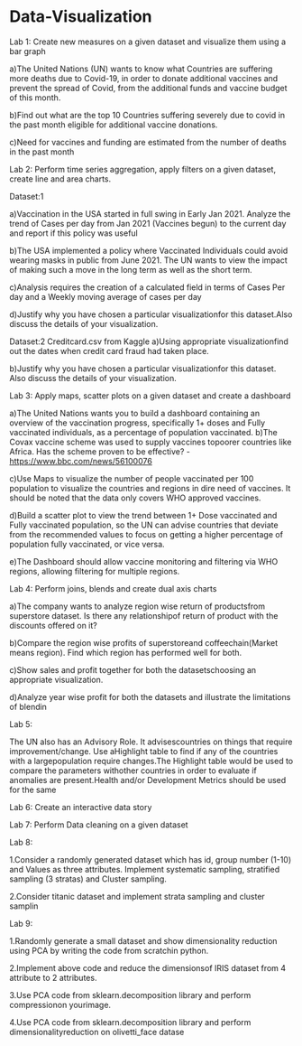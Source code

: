 # Data-Visualization
Lab 1: Create new measures on a given dataset and visualize them using a bar graph

a)The United Nations (UN) wants to know what Countries are suffering more deaths due to Covid-19, in order to donate additional vaccines and prevent the spread of Covid, from the additional funds and vaccine budget of this month.

b)Find out what are the top 10 Countries suffering severely due to covid in the past month eligible for additional vaccine donations.

c)Need for vaccines and funding are estimated from the number of deaths in the past month

Lab 2: Perform time series aggregation, apply filters on a given dataset, create line and area charts.

Dataset:1

a)Vaccination in the USA started in full swing in Early Jan 2021. Analyze the trend of Cases per day from Jan 2021 (Vaccines begun) to the current day and report if this policy was useful

b)The USA implemented a policy where Vaccinated Individuals could avoid wearing masks in public from June 2021. The UN wants to view the impact of making such a move in the long term as well as the short term. 

c)Analysis requires the creation of a calculated field in terms of Cases Per day and a Weekly moving average of cases per day

d)Justify why you have chosen a particular visualizationfor this dataset.Also discuss the details of your visualization.

Dataset:2 Creditcard.csv from Kaggle
a)Using appropriate visualizationfind out the dates when credit card fraud had taken place.

b)Justify why you have chosen a particular visualizationfor this dataset. Also discuss the details of your visualization.

Lab 3: Apply maps, scatter plots on a given dataset and create a dashboard

a)The United Nations wants you to build a dashboard containing an overview of the vaccination progress, specifically 1+ doses and Fully vaccinated individuals, as a percentage of population vaccinated. 
b)The Covax vaccine scheme was used to supply vaccines topoorer countries like Africa. Has the scheme proven to be effective? -https://www.bbc.com/news/56100076

c)Use Maps to visualize the number of people vaccinated per 100 population to visualize the countries and regions in dire need of vaccines. It should be noted that the data only covers WHO approved vaccines.

d)Build a scatter plot to view the trend between 1+ Dose vaccinated and Fully vaccinated population, so the UN can advise countries that deviate from the recommended values to focus on getting a higher percentage of population fully vaccinated, or vice versa. 

e)The Dashboard should allow vaccine monitoring and filtering via WHO regions, allowing filtering for multiple regions.

Lab 4: Perform joins, blends and create dual axis charts

a)The company wants to analyze region wise return of productsfrom superstore dataset. Is there any relationshipof return of product with the discounts offered on it?

 b)Compare the region wise profits of superstoreand coffeechain(Market means region). Find which region has performed well for both. 

c)Show sales and profit together for both the datasetschoosing an appropriate visualization.

 d)Analyze year wise profit for both the datasets and illustrate the limitations of blendin

Lab 5:

The UN also has an Advisory Role. It advisescountries on things that require improvement/change. Use aHighlight table to find if any of the countries with a largepopulation require changes.The Highlight table would be used to compare the parameters withother countries in order to evaluate if anomalies are present.Health and/or Development Metrics should be used for the same

Lab 6: Create an interactive data story

Lab 7:  Perform Data cleaning on a given dataset

Lab 8: 

1.Consider a randomly generated dataset which has id, group number (1-10) and Values as three attributes. Implement systematic sampling, stratified sampling (3 stratas) and Cluster sampling.

2.Consider titanic dataset and implement strata sampling and cluster samplin

Lab 9:

1.Randomly generate a small dataset and show dimensionality reduction using PCA by writing the code from scratchin python.

2.Implement above code and reduce the dimensionsof IRIS dataset from 4 attribute to 2 attributes.

3.Use PCA code from sklearn.decomposition library and perform compressionon yourimage.

4.Use PCA code from sklearn.decomposition library and perform dimensionalityreduction on olivetti_face datase

